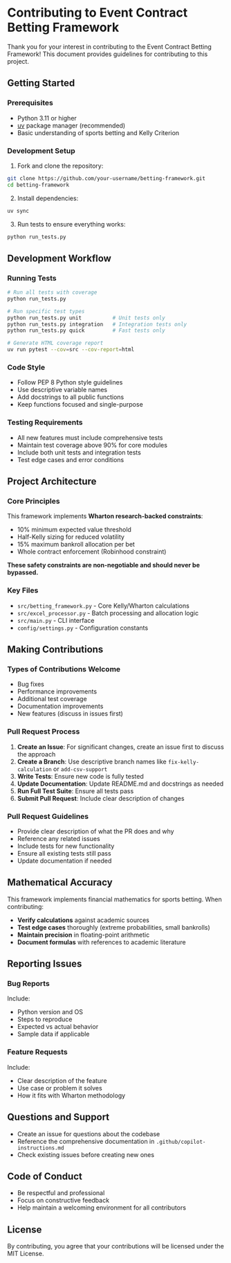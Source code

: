 # Contributing to Event Contract Betting Framework

Thank you for your interest in contributing to the Event Contract Betting Framework! This document provides guidelines for contributing to this project.

## Getting Started

### Prerequisites

- Python 3.11 or higher
- [uv](https://github.com/astral-sh/uv) package manager (recommended)
- Basic understanding of sports betting and Kelly Criterion

### Development Setup

1. Fork and clone the repository:

```bash
git clone https://github.com/your-username/betting-framework.git
cd betting-framework
```

2. Install dependencies:

```bash
uv sync
```

3. Run tests to ensure everything works:

```bash
python run_tests.py
```

## Development Workflow

### Running Tests

```bash
# Run all tests with coverage
python run_tests.py

# Run specific test types
python run_tests.py unit          # Unit tests only
python run_tests.py integration   # Integration tests only
python run_tests.py quick         # Fast tests only

# Generate HTML coverage report
uv run pytest --cov=src --cov-report=html
```

### Code Style

- Follow PEP 8 Python style guidelines
- Use descriptive variable names
- Add docstrings to all public functions
- Keep functions focused and single-purpose

### Testing Requirements

- All new features must include comprehensive tests
- Maintain test coverage above 90% for core modules
- Include both unit tests and integration tests
- Test edge cases and error conditions

## Project Architecture

### Core Principles

This framework implements **Wharton research-backed constraints**:

- 10% minimum expected value threshold
- Half-Kelly sizing for reduced volatility
- 15% maximum bankroll allocation per bet
- Whole contract enforcement (Robinhood constraint)

**These safety constraints are non-negotiable and should never be bypassed.**

### Key Files

- `src/betting_framework.py` - Core Kelly/Wharton calculations
- `src/excel_processor.py` - Batch processing and allocation logic
- `src/main.py` - CLI interface
- `config/settings.py` - Configuration constants

## Making Contributions

### Types of Contributions Welcome

- Bug fixes
- Performance improvements
- Additional test coverage
- Documentation improvements
- New features (discuss in issues first)

### Pull Request Process

1. **Create an Issue**: For significant changes, create an issue first to discuss the approach
2. **Create a Branch**: Use descriptive branch names like `fix-kelly-calculation` or `add-csv-support`
3. **Write Tests**: Ensure new code is fully tested
4. **Update Documentation**: Update README.md and docstrings as needed
5. **Run Full Test Suite**: Ensure all tests pass
6. **Submit Pull Request**: Include clear description of changes

### Pull Request Guidelines

- Provide clear description of what the PR does and why
- Reference any related issues
- Include tests for new functionality
- Ensure all existing tests still pass
- Update documentation if needed

## Mathematical Accuracy

This framework implements financial mathematics for sports betting. When contributing:

- **Verify calculations** against academic sources
- **Test edge cases** thoroughly (extreme probabilities, small bankrolls)
- **Maintain precision** in floating-point arithmetic
- **Document formulas** with references to academic literature

## Reporting Issues

### Bug Reports

Include:

- Python version and OS
- Steps to reproduce
- Expected vs actual behavior
- Sample data if applicable

### Feature Requests

Include:

- Clear description of the feature
- Use case or problem it solves
- How it fits with Wharton methodology

## Questions and Support

- Create an issue for questions about the codebase
- Reference the comprehensive documentation in `.github/copilot-instructions.md`
- Check existing issues before creating new ones

## Code of Conduct

- Be respectful and professional
- Focus on constructive feedback
- Help maintain a welcoming environment for all contributors

## License

By contributing, you agree that your contributions will be licensed under the MIT License.
